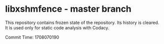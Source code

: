# libxshmfence - master branch

This repository contains frozen state of the repository.
Its history is cleared. It is used only for static code
analysis with Codacy.

Commit Time: 1708070190